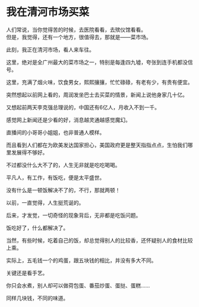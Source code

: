 我在清河市场买菜
===

人们常说，当你觉得苦的时候，去医院看看，去殡仪馆看看。   
但是，我觉得，还有一个地方，很值得去，那就是——菜市场。

此刻，我正在清河市场，看人来车往。

这里，绝对是全广州最大的菜市场之一，特别是每逢四九墟，夸张到连手机都没信号。

这里，充满了烟火味，饮食男女，熙熙攘攘，忙忙碌碌，有老有少，有贵有便宜。


突然想起以前网上看的，周润发坐巴士去买菜的情景，新闻上说他身家几十亿。

又想起前两天李克强总理说的，中国还有6亿人，月收入不到一千。

感觉网上新闻还是少看的好，消息越灵通越感觉魔幻。

直播间的小哥哥小姐姐，也非普通人模样。

而且看到人们都在为欧美发达国家担心，美国政府更是整天指指点点，生怕我们哪里发展得不够好。

不过都没什么大不了的，人生无非就是吃吃喝喝。

平凡人，有工作，有饭吃，便是太平盛世。

没有什么是一顿饭解决不了的，不行，那就两顿！


以前，一直觉得，人生挺荒诞的。

后来，才发觉，一切奇怪的现象背后，无非都是吃饭问题。

饭吃好了，什么都解决了。

当然，有些时候，吃着自己的饭，却总觉得别人的比较香，还怀疑别人的食材比较上乘。

实际上，五毛钱一个的鸡蛋，跟五块钱的相比，并没有多大不同。

关键还是看手艺。

你只会水煮，别人却可以做荷包蛋、番茄炒蛋、蛋挞、蛋糕……

同样几块钱，不同的味道。
